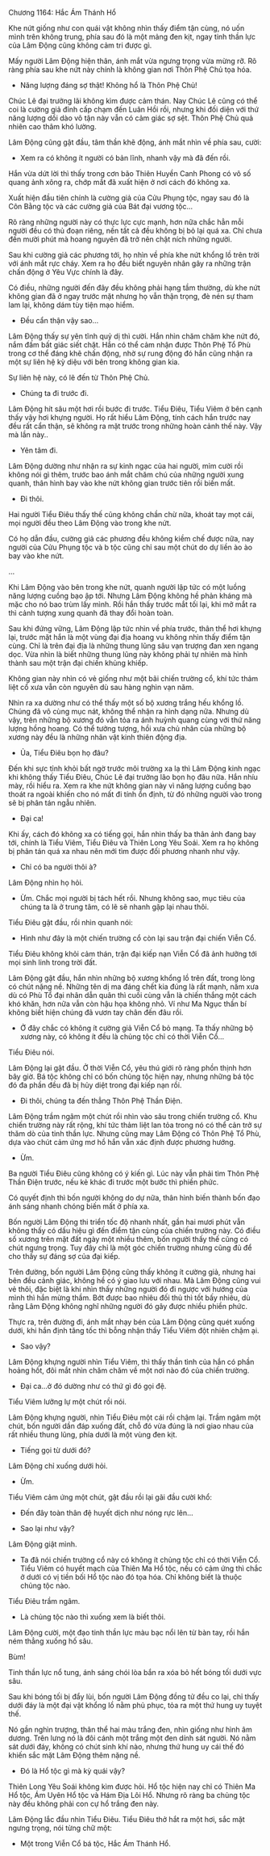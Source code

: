 




Chương 1164: Hắc Ám Thánh Hổ


Khe nứt giống như con quái vật không nhìn thấy điểm tận cùng, nó uốn mình trên không trung, phía sau đó là một mảng đen kịt, ngay tinh thần lực của Lâm Động cũng không cảm tri được gì.

Mấy người Lâm Động hiện thân, ánh mắt vừa ngưng trọng vừa mừng rỡ. Rõ ràng phía sau khe nứt này chính là không gian nơi Thôn Phệ Chủ tọa hóa.

- Năng lượng đáng sợ thật! Không hổ là Thôn Phệ Chủ!

Chúc Lê đại trưởng lãi không kìm được cảm thán. Nay Chúc Lê cũng có thể coi là cường giả đỉnh cấp chạm đến Luân Hồi rồi, nhưng khi đối diện với thứ năng lượng dồi dào vô tận này vẫn có cảm giác sợ sệt. Thôn Phệ Chủ quả nhiên cao thâm khó lường.

Lâm Động cũng gật đầu, tâm thần khẽ động, ánh mắt nhìn về phía sau, cười:

- Xem ra có không ít người có bản lĩnh, nhanh vậy mà đã đến rồi.

Hắn vừa dứt lời thì thấy trong cơn bão Thiên Huyền Canh Phong có vô số quang ảnh xông ra, chớp mắt đã xuất hiện ở nơi cách đó không xa.

Xuất hiện đầu tiên chính là cường giả của Cửu Phụng tộc, ngay sau đó là Côn Bằng tộc và các cường giả của Bát đại vương tộc…

Rõ ràng những người này có thực lực cực mạnh, hơn nữa chắc hẳn mỗi người đều có thủ đoạn riêng, nến tất cả đều không bị bỏ lại quá xa. Chỉ chưa đến mười phút mà hoang nguyên đã trở nên chật ních những người.

Sau khi cường giả các phương tới, họ nhìn về phía khe nứt khổng lồ trên trời với ánh mắt rực cháy. Xem ra họ đều biết nguyên nhân gây ra những trận chấn động ở Yêu Vực chính là đây.

Có điều, những người đến đây đều không phải hạng tầm thường, dù khe nứt không gian đã ở ngay trước mặt nhưng họ vẫn thận trọng, đè nén sự tham lam lại, không dám tùy tiện mạo hiểm.

- Đều cẩn thận vậy sao…

Lâm Động thấy sự yên tĩnh quỷ dị thì cười. Hắn nhìn chăm chăm khe nứt đó, nắm đấm bất giác siết chặt. Hắn có thể cảm nhận được Thôn Phệ Tổ Phù trong cơ thể đáng khẽ chấn động, nhờ sự rung động đó hắn cũng nhận ra một sự liên hệ kỳ diệu với bên trong không gian kia.

Sự liên hệ này, có lẽ đến từ Thôn Phệ Chủ.

- Chúng ta đi trước đi.

Lâm Động hít sâu một hơi rồi bước đi trước. Tiểu Điêu, Tiểu Viêm ở bên cạnh thấy vậy hơi khựng người. Họ rất hiểu Lâm Động, tính cách hắn trước nay đều rất cẩn thận, sẽ không ra mặt trước trong những hoàn cảnh thế này. Vậy mà lần này..

- Yên tâm đi.

Lâm Động dường như nhận ra sự kinh ngạc của hai người, mỉm cười rồi không nói gì thêm, trước bao ánh mắt chăm chú của những người xung quanh, thân hình bay vào khe nứt không gian trước tiên rồi biến mất.

- Đi thôi.

Hai người Tiểu Điêu thấy thế cũng không chần chừ nữa, khoát tay mọt cái, mọi người đều theo Lâm Động vào trong khe nứt.

Có họ dẫn đầu, cường giả các phương đều không kiềm chế được nữa, nay người của Cửu Phụng tộc và b tộc cũng chỉ sau một chút do dự liền ào ào bay vào khe nứt.

…

Khi Lâm Động vào bên trong khe nứt, quanh người lập tức có một luồng năng lượng cuồng bạo ập tới. Nhưng Lâm Động không hề phản kháng mà mặc cho nó bao trùm lấy mình. Rồi hắn thấy trước mắt tối lại, khi mở mắt ra thì cảnh tượng xung quanh đã thay đổi hoàn toàn.

Sau khi đứng vững, Lâm Động lập tức nhìn về phía trước, thân thể hơi khựng lại, trước mặt hắn là một vùng đại địa hoang vu không nhìn thấy điểm tận cùng. Chỉ là trên đại địa là những thung lũng sâu vạn trượng đan xen ngang dọc. Vừa nhìn là biết những thung lũng này không phải tự nhiên mà hình thành sau một trận đại chiến khủng khiếp.

Không gian này nhìn có vẻ giống như một bãi chiến trường cổ, khí tức thảm liệt cổ xưa vẫn còn nguyên dù sau hàng nghìn vạn năm.

Nhìn ra xa dường như có thể thấy một số bộ xương trắng hếu khổng lồ. Chúng đã vô cùng mục nát, không thể nhận ra hình dạng nữa. Nhưng dù vậy, trên những bộ xương đó vẫn tỏa ra ánh huỳnh quang cùng với thứ năng lượng hồng hoang. Có thể tưởng tượng, hồi xưa chủ nhân của những bộ xương này đều là những nhân vật kinh thiên động địa.

- Ủa, Tiểu Điêu bọn họ đâu?

Đến khi sực tỉnh khỏi bất ngờ trước môi trường xa lạ thì Lâm Động kinh ngạc khi không thấy Tiểu Điêu, Chúc Lê đại trưởng lão bọn họ đâu nữa. Hắn nhíu mày, rồi hiểu ra. Xem ra khe nứt không gian này vì năng lượng cuồng bạo thoát ra ngoài khiến cho nó mất đi tính ổn định, từ đó những người vào trong sẽ bị phân tán ngẫu nhiên.

- Đại ca!

Khi ấy, cách đó không xa có tiếng gọi, hắn nhìn thấy ba thân ảnh đang bay tới, chính là Tiểu Viêm, Tiểu Điêu và Thiên Long Yêu Soái. Xem ra họ không bị phân tán quá xa nhau nên mới tìm được đối phương nhanh như vậy.

- Chỉ có ba người thôi à?

Lâm Động nhìn họ hỏi.

- Ừm. Chắc mọi người bị tách hết rồi. Nhưng không sao, mục tiêu của chúng ta là ở trung tâm, có lẽ sẽ nhanh gặp lại nhau thôi.

Tiểu Điêu gật đầu, rồi nhìn quanh nói:

- Hình như đây là một chiến trường cổ còn lại sau trận đại chiến Viễn Cổ.

Tiểu Điêu không khỏi cảm thán, trận đại kiếp nạn Viễn Cổ đã ảnh hưởng tới mọi sinh linh trong trời đất.

Lâm Động gật đầu, hắn nhìn những bộ xương khổng lồ trên đất, trong lòng có chút nặng nề. Những tên dị ma đáng chết kia đúng là rất mạnh, năm xưa dù có Phù Tổ đại nhân dẫn quân thì cuối cùng vẫn là chiến thắng một cách khó khăn, hơn nữa vẫn còn hậu họa không nhỏ. Ví như Ma Ngục thần bí không biết hiện chúng đã vươn tay chân đến đâu rồi.

- Ở đây chắc có không ít cường giả Viễn Cổ bỏ mạng. Ta thấy những bộ xương này, có không ít đều là chủng tộc chỉ có thời Viễn Cổ…

Tiểu Điêu nói.

Lâm Động lại gật đầu. Ở thời Viễn Cổ, yêu thú giới rõ ràng phồn thịnh hơn bây giờ. Bá tộc không chỉ có bốn chủng tộc hiện nay, nhưng những bá tộc đó đa phần đều đã bị hủy diệt trong đại kiếp nạn rồi.

- Đi thôi, chúng ta đến thẳng Thôn Phệ Thần Điện.

Lâm Động trầm ngâm một chút rồi nhìn vào sâu trong chiến trường cổ. Khu chiến trường này rất rộng, khí tức thảm liệt lan tỏa trong nó có thể cản trở sự thăm dò của tinh thần lực. Nhưng cũng may Lâm Động có Thôn Phệ Tổ Phù, dựa vào chút cảm ứng mơ hồ hắn vẫn xác định được phương hướng.

- Ừm.

Ba người Tiểu Điêu cũng không có ý kiến gì. Lúc này vẫn phải tìm Thôn Phệ Thần Điện trước, nếu kẻ khác đi trước một bước thì phiền phức.

Có quyết định thì bốn người không do dự nữa, thân hình biến thành bốn đạo ánh sáng nhanh chóng biến mất ở phía xa.

Bốn người Lâm Động thi triển tốc độ nhanh nhất, gần hai mươi phút vẫn không thấy có dấu hiệu gì đến điểm tận cùng của chiến trường này. Có điều số xương trên mặt đất ngày một nhiều thêm, bốn người thấy thế cũng có chút ngưng trọng. Tuy đây chỉ là một góc chiến trường nhưng cũng đủ để cho thấy sự đáng sợ của đại kiếp.

Trên đường, bốn người Lâm Động cũng thấy không ít cường giả, nhưng hai bên đều cảnh giác, không hề có ý giao lưu với nhau. Mà Lâm Động cũng vui vẻ thôi, đặc biệt là khi nhìn thấy những người đó đi ngược với hướng của mình thì hắn mừng thầm. Bớt được bao nhiêu đối thủ thì tốt bấy nhiêu, dù rằng Lâm Động không nghĩ những người đó gây được nhiều phiền phức.

Thực ra, trên đường đi, ánh mắt nhạy bén của Lâm Động cũng quét xuống dưới, khi hắn định tăng tốc thì bỗng nhận thấy Tiểu Viêm đột nhiên chậm ại.

- Sao vậy?

Lâm Động khựng người nhìn Tiểu Viêm, thì thấy thần tình của hắn có phần hoảng hốt, đôi mắt nhìn chăm chăm về một nơi nào đó của chiến trường.

- Đại ca…ở đó dường như có thứ gì đó gọi đệ.

Tiểu Viêm lưỡng lự một chút rồi nói.

Lâm Động khựng người, nhìn Tiểu Điêu một cái rồi chậm lại. Trầm ngâm một chút, bốn người dần đáp xuống đất, chỗ đó vừa đúng là nơi giao nhau của rất nhiều thung lũng, phía dưới là một vùng đen kịt.

- Tiếng gọi từ dưới đó?

Lâm Động chỉ xuống dưới hỏi.

- Ừm.

Tiểu Viêm cảm ứng một chút, gật đầu rồi lại gãi đầu cười khổ:

- Đến đây toàn thân đệ huyết dịch như nóng rực lên…

- Sao lại như vậy?

Lâm Động giật mình.

- Ta đã nói chiến trường cổ này có không ít chủng tộc chỉ có thời Viễn Cổ. Tiểu Viêm có huyết mạch của Thiên Ma Hổ tộc, nếu có cảm ứng thì chắc ở dưới có vị tiền bối Hổ tộc nào đó tọa hóa. Chỉ không biết là thuộc chủng tộc nào.

Tiểu Điêu trầm ngâm.

- Là chủng tộc nào thì xuống xem là biết thôi.

Lâm Động cười, một đạo tinh thần lực màu bạc nổi lên từ bàn tay, rồi hắn ném thẳng xuống hố sâu.

Bùm!

Tinh thần lực nổ tung, ánh sáng chói lòa bắn ra xóa bỏ hết bóng tối dưới vực sâu.

Sau khi bóng tối bị đẩy lùi, bốn người Lâm Động đồng tử đều co lại, chỉ thấy dưới đáy là một đại vật khổng lồ nằm phủ phục, tỏa ra một thứ hung uy tuyệt thế.

Nó gần nghìn trượng, thân thể hai màu trắng đen, nhìn giống như hình âm dương. Trên lưng nó là đôi cánh một trắng một đen dính sát người. Nó nằm sát dưới đáy, không có chút sinh khí nào, nhưng thứ hung uy cái thế đó khiến sắc mặt Lâm Động thêm nặng nề.

- Đó là Hổ tộc gì mà kỳ quái vậy?

Thiên Long Yêu Soái không kìm được hỏi. Hổ tộc hiện nay chỉ có Thiên Ma Hổ tộc, Ám Uyên Hổ tộc và Hám Địa Lôi Hổ. Nhưng rõ ràng ba chủng tộc này đều không phải con cự hổ trắng đen này.

Lâm Động lắc đầu nhìn Tiểu Điêu. Tiểu Điêu thở hắt ra một hơi, sắc mặt ngưng trọng, nói từng chữ một:

- Một trong Viễn Cổ bá tộc, Hắc Ám Thánh Hổ.




